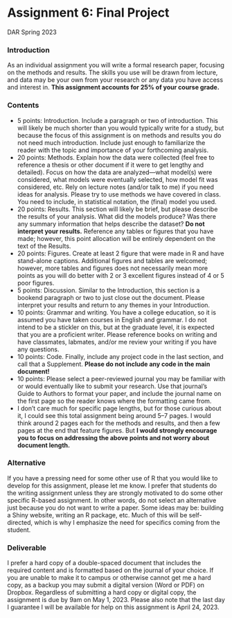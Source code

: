 Assignment 6: Final Project
================
DAR
Spring 2023

### Introduction

As an individual assignment you will write a formal research paper,
focusing on the methods and results. The skills you use will be drawn
from lecture, and data may be your own from your research or any data
you have access and interest in. **This assignment accounts for 25% of
your course grade.**

### Contents

- 5 points: Introduction. Include a paragraph or two of introduction.
  This will likely be much shorter than you would typically write for a
  study, but because the focus of this assignment is on methods and
  results you do not need much introduction. Include just enough to
  familiarize the reader with the topic and importance of your
  forthcoming analysis.
- 20 points: Methods. Explain how the data were collected (feel free to
  reference a thesis or other document if it were to get lengthy and
  detailed). Focus on how the data are analyzed—what model(s) were
  considered, what models were eventually selected, how model fit was
  considered, etc. Rely on lecture notes (and/or talk to me) if you need
  ideas for analysis. Please try to use methods we have covered in
  class. You need to include, in statistical notation, the (final) model
  you used.
- 20 points: Results. This section will likely be brief, but please
  describe the results of your analysis. What did the models produce?
  Was there any summary information that helps describe the dataset?
  **Do not interpret your results.** Reference any tables or figures
  that you have made; however, this point allocation will be entirely
  dependent on the text of the Results.
- 20 points: Figures. Create at least 2 figure that were made in R and
  have stand-alone captions. Additional figures and tables are welcomed;
  however, more tables and figures does not necessarily mean more points
  as you will do better with 2 or 3 excellent figures instead of 4 or 5
  poor figures.
- 5 points: Discussion. Similar to the Introduction, this section is a
  bookend paragraph or two to just close out the document. Please
  interpret your results and return to any themes in your Introduction.
- 10 points: Grammar and writing. You have a college education, so it is
  assumed you have taken courses in English and grammar. I do not intend
  to be a stickler on this, but at the graduate level, it is expected
  that you are a proficient writer. Please reference books on writing
  and have classmates, labmates, and/or me review your writing if you
  have any questions.
- 10 points: Code. Finally, include any project code in the last
  section, and call that a Supplement. **Please do not include any code
  in the main document!**
- 10 points: Please select a peer-reviewed journal you may be familiar
  with or would eventually like to submit your research. Use that
  journal’s Guide to Authors to format your paper, and include the
  journal name on the first page so the reader knows where the
  formatting came from.
- I don’t care much for specific page lengths, but for those curious
  about it, I could see this total assignment being around 5–7 pages. I
  would think around 2 pages each for the methods and results, and then
  a few pages at the end that feature figures. But **I would strongly
  encourage you to focus on addressing the above points and not worry
  about document length.**

### Alternative

If you have a pressing need for some other use of R that you would like
to develop for this assignment, please let me know. I prefer that
students do the writing assignment unless they are strongly motivated to
do some other specific R-based assignment. In other words, do not select
an alternative just because you do not want to write a paper. Some ideas
may be: building a Shiny website, writing an R package, etc. Much of
this will be self-directed, which is why I emphasize the need for
specifics coming from the student.

### Deliverable

I prefer a hard copy of a double-spaced document that includes the
required content and is formatted based on the journal of your choice.
If you are unable to make it to campus or otherwise cannot get me a hard
copy, as a backup you may submit a digital version (Word or PDF) on
Dropbox. Regardless of submitting a hard copy or digital copy, the
assignment is due by 9am on May 1, 2023. Please also note that the last
day I guarantee I will be available for help on this assignment is April
24, 2023.
